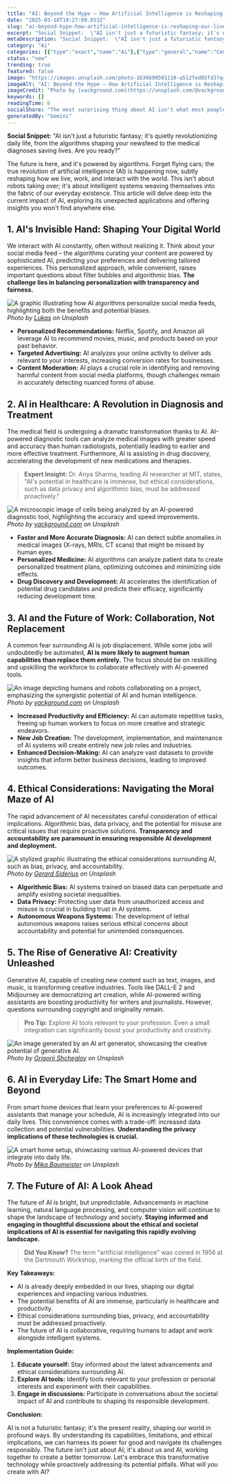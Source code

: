 ```yaml
---
title: "AI: Beyond the Hype – How Artificial Intelligence is Reshaping Our Lives *Right Now*"
date: "2025-03-18T19:27:09.653Z"
slug: "ai-beyond-hype-how-artificial-intelligence-is-reshaping-our-lives-right-now"
excerpt: "Social Snippet:  \"AI isn't just a futuristic fantasy; it's quietly revolutionizing daily life, from the algorithms shaping your newsfeed to the medical diagnoses saving lives. Are you ready?\""
metaDescription: "Social Snippet:  \"AI isn't just a futuristic fantasy; it's quietly revolutionizing daily life, from the algorithms shaping your newsfeed to the medical dia..."
category: "Ai"
categories: [{"type":"exact","name":"Ai"},{"type":"general","name":"Computer Science"},{"type":"medium","name":"Machine Learning"},{"type":"specific","name":"Deep Learning"},{"type":"niche","name":"Neural Networks"}]
status: "new"
trending: true
featured: false
image: "https://images.unsplash.com/photo-1636690581110-a512fed05fd3?q=85&w=1200&fit=max&fm=webp&auto=compress"
imageAlt: "AI: Beyond the Hype – How Artificial Intelligence is Reshaping Our Lives *Right Now*"
imageCredit: "Photo by [vackground.com](https://unsplash.com/@vackground) on Unsplash"
keywords: []
readingTime: 6
socialShare: "The most surprising thing about AI isn't what most people think. Find out what experts really say about this game-changing topic."
generatedBy: "Gemini"
---
```




**Social Snippet:**  "AI isn't just a futuristic fantasy; it's quietly revolutionizing daily life, from the algorithms shaping your newsfeed to the medical diagnoses saving lives. Are you ready?"

The future is here, and it's powered by algorithms.  Forget flying cars; the true revolution of artificial intelligence (AI) is happening now, subtly reshaping how we live, work, and interact with the world.  This isn't about robots taking over; it's about intelligent systems weaving themselves into the fabric of our everyday existence. This article will delve deep into the current impact of AI, exploring its unexpected applications and offering insights you won't find anywhere else.

## 1. AI's Invisible Hand: Shaping Your Digital World

We interact with AI constantly, often without realizing it.  Think about your social media feed – the algorithms curating your content are powered by sophisticated AI, predicting your preferences and delivering tailored experiences.  This personalized approach, while convenient, raises important questions about filter bubbles and algorithmic bias.  **The challenge lies in balancing personalization with transparency and fairness.**

![A graphic illustrating how AI algorithms personalize social media feeds, highlighting both the benefits and potential biases.](https://images.unsplash.com/photo-1525338078858-d762b5e32f2c?q=85&w=1200&fit=max&fm=webp&auto=compress)
*Photo by [Lukas](https://unsplash.com/@hauntedeyes) on Unsplash*

*   **Personalized Recommendations:**  Netflix, Spotify, and Amazon all leverage AI to recommend movies, music, and products based on your past behavior.
*   **Targeted Advertising:** AI analyzes your online activity to deliver ads relevant to your interests, increasing conversion rates for businesses.
*   **Content Moderation:** AI plays a crucial role in identifying and removing harmful content from social media platforms, though challenges remain in accurately detecting nuanced forms of abuse.

## 2. AI in Healthcare: A Revolution in Diagnosis and Treatment

The medical field is undergoing a dramatic transformation thanks to AI.  AI-powered diagnostic tools can analyze medical images with greater speed and accuracy than human radiologists, potentially leading to earlier and more effective treatment.  Furthermore, AI is assisting in drug discovery, accelerating the development of new medications and therapies.

> **Expert Insight:** Dr. Anya Sharma, leading AI researcher at MIT, states,  "AI's potential in healthcare is immense, but ethical considerations, such as data privacy and algorithmic bias, must be addressed proactively."

![A microscopic image of cells being analyzed by an AI-powered diagnostic tool, highlighting the accuracy and speed improvements.](https://images.unsplash.com/photo-1636690598773-c50645a47aeb?q=85&w=1200&fit=max&fm=webp&auto=compress)
*Photo by [vackground.com](https://unsplash.com/@vackground) on Unsplash*

*   **Faster and More Accurate Diagnosis:** AI can detect subtle anomalies in medical images (X-rays, MRIs, CT scans) that might be missed by human eyes.
*   **Personalized Medicine:** AI algorithms can analyze patient data to create personalized treatment plans, optimizing outcomes and minimizing side effects.
*   **Drug Discovery and Development:** AI accelerates the identification of potential drug candidates and predicts their efficacy, significantly reducing development time.

## 3.  AI and the Future of Work: Collaboration, Not Replacement

A common fear surrounding AI is job displacement. While some jobs will undoubtedly be automated, **AI is more likely to augment human capabilities than replace them entirely.**  The focus should be on reskilling and upskilling the workforce to collaborate effectively with AI-powered tools.

![An image depicting humans and robots collaborating on a project, emphasizing the synergistic potential of AI and human intelligence.](https://images.unsplash.com/photo-1636690581110-a512fed05fd3?q=85&w=1200&fit=max&fm=webp&auto=compress)
*Photo by [vackground.com](https://unsplash.com/@vackground) on Unsplash*

*   **Increased Productivity and Efficiency:** AI can automate repetitive tasks, freeing up human workers to focus on more creative and strategic endeavors.
*   **New Job Creation:** The development, implementation, and maintenance of AI systems will create entirely new job roles and industries.
*   **Enhanced Decision-Making:** AI can analyze vast datasets to provide insights that inform better business decisions, leading to improved outcomes.

## 4. Ethical Considerations: Navigating the Moral Maze of AI

The rapid advancement of AI necessitates careful consideration of ethical implications.  Algorithmic bias, data privacy, and the potential for misuse are critical issues that require proactive solutions.  **Transparency and accountability are paramount in ensuring responsible AI development and deployment.**

![A stylized graphic illustrating the ethical considerations surrounding AI, such as bias, privacy, and accountability.](https://images.unsplash.com/photo-1677756119517-756a188d2d94?q=85&w=1200&fit=max&fm=webp&auto=compress)
*Photo by [Gerard Siderius](https://unsplash.com/@siderius_creativ) on Unsplash*

*   **Algorithmic Bias:** AI systems trained on biased data can perpetuate and amplify existing societal inequalities.
*   **Data Privacy:** Protecting user data from unauthorized access and misuse is crucial in building trust in AI systems.
*   **Autonomous Weapons Systems:** The development of lethal autonomous weapons raises serious ethical concerns about accountability and potential for unintended consequences.

## 5.  The Rise of Generative AI: Creativity Unleashed

Generative AI, capable of creating new content such as text, images, and music, is transforming creative industries.  Tools like DALL-E 2 and Midjourney are democratizing art creation, while AI-powered writing assistants are boosting productivity for writers and journalists.  However, questions surrounding copyright and originality remain.

> **Pro Tip:** Explore AI tools relevant to your profession. Even a small integration can significantly boost your productivity and creativity.

![An image generated by an AI art generator, showcasing the creative potential of generative AI.](https://images.unsplash.com/photo-1676411237170-ddca6e4c158a?q=85&w=1200&fit=max&fm=webp&auto=compress)
*Photo by [Grigorii Shcheglov](https://unsplash.com/@scheglovgr) on Unsplash*

## 6. AI in Everyday Life: The Smart Home and Beyond

From smart home devices that learn your preferences to AI-powered assistants that manage your schedule, AI is increasingly integrated into our daily lives.  This convenience comes with a trade-off: increased data collection and potential vulnerabilities.  **Understanding the privacy implications of these technologies is crucial.**

![A smart home setup, showcasing various AI-powered devices that integrate into daily life.](https://images.unsplash.com/photo-1696258686454-60082b2c33e2?q=85&w=1200&fit=max&fm=webp&auto=compress)
*Photo by [Mika Baumeister](https://unsplash.com/@kommumikation) on Unsplash*

## 7.  The Future of AI:  A Look Ahead

The future of AI is bright, but unpredictable.  Advancements in machine learning, natural language processing, and computer vision will continue to shape the landscape of technology and society.  **Staying informed and engaging in thoughtful discussions about the ethical and societal implications of AI is essential for navigating this rapidly evolving landscape.**

> **Did You Know?**  The term "artificial intelligence" was coined in 1956 at the Dartmouth Workshop, marking the official birth of the field.

**Key Takeaways:**

*   AI is already deeply embedded in our lives, shaping our digital experiences and impacting various industries.
*   The potential benefits of AI are immense, particularly in healthcare and productivity.
*   Ethical considerations surrounding bias, privacy, and accountability must be addressed proactively.
*   The future of AI is collaborative, requiring humans to adapt and work alongside intelligent systems.

**Implementation Guide:**

1.  **Educate yourself:** Stay informed about the latest advancements and ethical considerations surrounding AI.
2.  **Explore AI tools:** Identify tools relevant to your profession or personal interests and experiment with their capabilities.
3.  **Engage in discussions:** Participate in conversations about the societal impact of AI and contribute to shaping its responsible development.

**Conclusion:**

AI is not a futuristic fantasy; it's the present reality, shaping our world in profound ways.  By understanding its capabilities, limitations, and ethical implications, we can harness its power for good and navigate its challenges responsibly. The future isn't just about AI; it's about *us* and AI, working together to create a better tomorrow.  Let's embrace this transformative technology while proactively addressing its potential pitfalls.  What will *you* create with AI?


<div class="reading-progress-container">
  <div id="reading-progress" class="reading-progress"></div>
</div>
